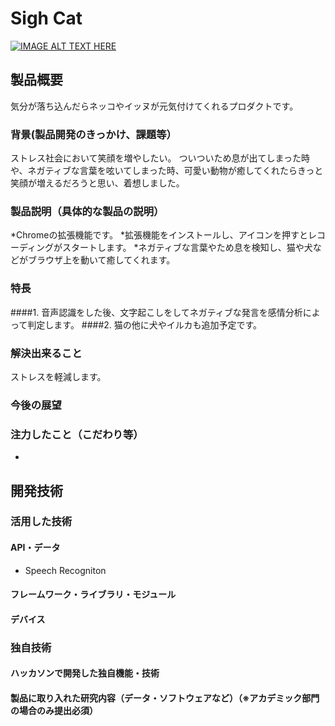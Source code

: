 # Sigh Cat

[![IMAGE ALT TEXT HERE](https://jphacks.com/wp-content/uploads/2021/07/JPHACKS2021_ogp.jpg)](https://www.youtube.com/watch?v=LUPQFB4QyVo)

## 製品概要
気分が落ち込んだらネッコやイッヌが元気付けてくれるプロダクトです。

### 背景(製品開発のきっかけ、課題等）
ストレス社会において笑顔を増やしたい。
ついついため息が出てしまった時や、ネガティブな言葉を呟いてしまった時、可愛い動物が癒してくれたらきっと笑顔が増えるだろうと思い、着想しました。

### 製品説明（具体的な製品の説明）
*Chromeの拡張機能です。
*拡張機能をインストールし、アイコンを押すとレコーディングがスタートします。
*ネガティブな言葉やため息を検知し、猫や犬などがブラウザ上を動いて癒してくれます。

### 特長
####1. 音声認識をした後、文字起こしをしてネガティブな発言を感情分析によって判定します。
####2. 猫の他に犬やイルカも追加予定です。

### 解決出来ること
ストレスを軽減します。

### 今後の展望
### 注力したこと（こだわり等）
* 

## 開発技術
### 活用した技術
#### API・データ
* Speech Recogniton

#### フレームワーク・ライブラリ・モジュール

#### デバイス

### 独自技術
#### ハッカソンで開発した独自機能・技術


#### 製品に取り入れた研究内容（データ・ソフトウェアなど）（※アカデミック部門の場合のみ提出必須）
